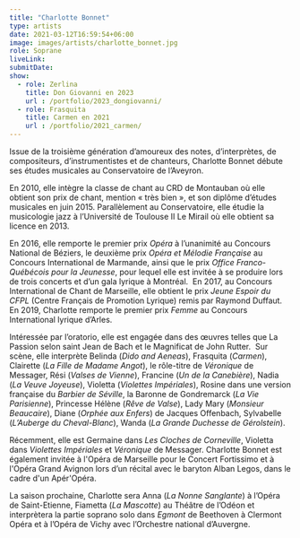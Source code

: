 ```yaml
---
title: "Charlotte Bonnet"
type: artists
date: 2021-03-12T16:59:54+06:00
image: images/artists/charlotte_bonnet.jpg
role: Soprane
liveLink: 
submitDate: 
show:
  - role: Zerlina
    title: Don Giovanni en 2023
    url : /portfolio/2023_dongiovanni/
  - role: Frasquita
    title: Carmen en 2021
    url : /portfolio/2021_carmen/
---
```



Issue de la troisième génération d’amoureux des notes, d’interprètes, de compositeurs, d’instrumentistes 
et de chanteurs, Charlotte Bonnet débute ses études musicales au Conservatoire de l’Aveyron.

En 2010, elle intègre la classe de chant au CRD de Montauban où elle obtient son prix de chant, 
mention « très bien », et son diplôme d’études musicales en juin 2015.
Parallèlement au Conservatoire, elle étudie la musicologie jazz à l’Université de Toulouse II Le Mirail 
où elle obtient sa licence en 2013. 

En 2016, elle remporte le premier prix *Opéra* à l’unanimité au Concours National de Béziers, le deuxième prix *Opéra et Mélodie Française*
au Concours International de Marmande, ainsi que le prix *Office Franco-Québécois pour la Jeunesse*, 
pour lequel elle est invitée à se produire lors de trois concerts et d’un gala lyrique à Montréal. 
En 2017, au Concours International de Chant de Marseille, elle obtient le prix *Jeune Espoir du CFPL* 
(Centre Français de Promotion Lyrique) remis par Raymond Duffaut. 
En 2019, Charlotte remporte le premier prix *Femme* au Concours International lyrique d’Arles.

Intéressée par l’oratorio, elle est engagée dans des œuvres telles que La Passion selon saint Jean de Bach 
et le Magnificat de John Rutter. 
Sur scène, elle interprète Belinda (*Dido and Aeneas*), Frasquita (*Carmen*), Clairette (*La Fille de Madame Angot*), 
le rôle-titre de *Véronique* de Messager, Rési (*Valses de Vienne*), Francine (*Un de la Canebière*), Nadia (*La Veuve Joyeuse*),
Violetta (*Violettes Impériales*), Rosine dans une version française du *Barbier de Séville*, la Baronne de Gondremarck 
(*La Vie Parisienne*), Princesse Hélène (*Rêve de Valse*), Lady Mary (*Monsieur Beaucaire*), Diane (*Orphée aux Enfers*) 
de Jacques Offenbach, Sylvabelle (*L’Auberge du Cheval-Blanc*), Wanda (*La Grande Duchesse de Gérolstein*).

Récemment, elle est Germaine dans *Les Cloches de Corneville*, Violetta dans *Violettes Impériales* et *Véronique* de Messager.
Charlotte Bonnet est également invitée à l'Opéra de Marseille pour le Concert Fortissimo et à l'Opéra Grand Avignon 
lors d’un récital avec le baryton Alban Legos, dans le cadre d'un Apér'Opéra.

La saison prochaine, Charlotte sera Anna (*La Nonne Sanglante*) à l’Opéra de Saint-Etienne, Fiametta (*La Mascotte*) 
au Théâtre de l’Odéon et interprètera la partie soprano solo dans *Egmont* de Beethoven à Clermont Opéra et 
à l’Opéra de Vichy avec l’Orchestre national d’Auvergne. 
